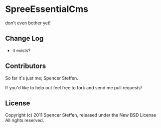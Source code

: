 SpreeEssentialCms
=================

don't even bother yet!


Change Log
----------

* it exists?


Contributors
------------

So far it's just me; Spencer Steffen. 

If you'd like to help out feel free to fork and send me pull requests!


License
-------

Copyright (c) 2011 Spencer Steffen, released under the New BSD License All rights reserved.
